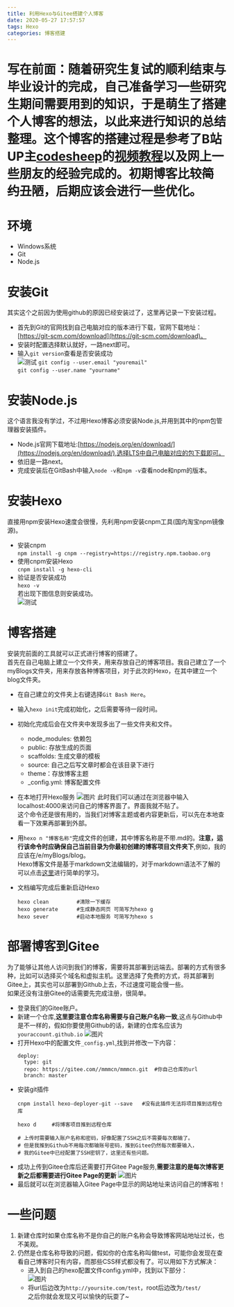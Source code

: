 ```yaml
---
title: 利用Hexo与Gitee搭建个人博客
date: 2020-05-27 17:57:57
tags: Hexo
categories: 博客搭建
---
```


# 写在前面：随着研究生复试的顺利结束与毕业设计的完成，自己准备学习一些研究生期间需要用到的知识，于是萌生了搭建个人博客的想法，以此来进行知识的总结整理。这个博客的搭建过程是参考了B站UP主[codesheep](https://www.codesheep.cn/)的[视频教程](https://www.bilibili.com/video/BV1Yb411a7ty/?spm_id_from=333.788.videocard.10)以及网上一些朋友的经验完成的。初期博客比较~~简约~~丑陋，后期应该会进行一些优化。  
<!-- more -->

# 环境  
- Windows系统  
- Git
- Node.js

# 安装Git
其实这个之前因为使用github的原因已经安装过了，这里再记录一下安装过程。  
- 首先到Git的官网找到自己电脑对应的版本进行下载，官网下载地址：[https://git-scm.com/download](https://git-scm.com/download)。
- 安装时配置选择默认就好，一路next即可。
- 输入`git version`查看是否安装成功  
  ![测试](查看版本.png)
`git config --user.email "youremail"`  
`git config --user.name "yourname"`  
# 安装Node.js
这个语言我没有学过，不过用Hexo博客必须安装Node.js,并用到其中的npm包管理器安装插件。  
- Node.js官网下载地址:[https://nodejs.org/en/download/](https://nodejs.org/en/download/),选择LTS中自己电脑对应的包下载即可。
- 依旧是一路next。
- 完成安装后在GitBash中输入`node -v`和`npm -v`查看node和npm的版本。
  
# 安装Hexo
直接用npm安装Hexo速度会很慢，先利用npm安装cnpm工具(国内淘宝npm镜像源)。  
- 安装cnpm  
  `npm install -g cnpm --registry=https://registry.npm.taobao.org`  
- 使用cnpm安装Hexo  
  `cnpm install -g hexo-cli`
- 验证是否安装成功  
   `hexo -v`  
   若出现下图信息则安装成功。   
   ![测试](1.png)
   
# 博客搭建  
安装完前面的工具就可以正式进行博客的搭建了。  
首先在自己电脑上建立一个文件夹，用来存放自己的博客项目。我自己建立了一个myBlogs文件夹，用来存放各种博客项目，对于此次的Hexo，在其中建立一个blog文件夹。  
- 在自己建立的文件夹上右键选择`Git Bash Here`。
- 输入`hexo init`完成初始化，之后需要等待一段时间。
- 初始化完成后会在文件夹中发现多出了一些文件夹和文件。  
  * node_modules: 依赖包  
  * public: 存放生成的页面
  * scaffolds: 生成文章的模板
  * source: 自己之后写文章时都会在该目录下进行
  * theme：存放博客主题
  * _config.yml: 博客配置文件
- 在本地打开Hexo服务 
  ![图片](2.png)
  此时我们可以通过在浏览器中输入localhost:4000来访问自己的博客界面了。界面我就不贴了。  
  这个命令还是很有用的，当我们对博客主题或者内容更新后，可以先在本地查看一下效果再部署到外部。
- 用`hexo n "博客名称"`完成文件的创建，其中博客名称是不带.md的。**注意，运行该命令时应确保自己当前目录为你最初创建的博客项目文件夹下**,例如，我的应该在/e/myBlogs/blog。  
  Hexo博客文件是基于markdown文法编辑的，对于markdown语法不了解的可以点击[这里](https://www.runoob.com/markdown/md-tutorial.html)进行简单的学习。
- 文档编写完成后重新启动Hexo  

  `hexo clean         #清除一下缓存`  
  `hexo generate      #生成静态网页 可简写为hexo g`  
  `hexo sever         #启动本地服务 可简写为hexo s`  

# 部署博客到Gitee
为了能够让其他人访问到我们的博客，需要将其部署到远端去。部署的方式有很多种，比如可以选择买个域名和虚拟主机。这里选择了免费的方式，将其部署到Gitee上，其实也可以部署到Github上去，不过速度可能会慢一些。  
如果还没有注册Gitee的话需要先完成注册，很简单。  
- 登录我们的Gitee账户。
- 新建一个仓库,**这里要注意仓库名称需要与自己账户名称一致**,这点与Github中是不一样的，假如你要使用Github的话，新建的仓库名应该为`youraccount.github.io`
  ![图片](3.png)
- 打开Hexo中的配置文件`_config.yml`,找到并修改一下内容：  
  ```  
  deploy:
    type: git
    repo: https://gitee.com//mmmcn/mmmcn.git  #你自己仓库的url
    branch: master  
  ```
- 安装git插件
  ```
  cnpm install hexo-deployer-git --save   #没有此插件无法将项目推到远程仓库

  hexo d     #将博客项目推到远程仓库

  # 上传时需要输入账户名称和密码，好像配置了SSH之后不需要每次都输了。
  # 但是我推到Github不用每次都输账号密码，推到Gitee仍然每次都要输入，
  # 我的Gitee中已经配置了SSH密钥了，这里还有些问题。
  ```
- 成功上传到Gitee仓库后还需要打开Gitee Page服务,**需要注意的是每次博客更新之后都需要进行Gitee Page的更新**
  ![图片](4.png)
- 最后就可以在浏览器输入Gitee Page中显示的网站地址来访问自己的博客啦！  

# 一些问题
1. 新建仓库时如果仓库名称不是你自己的账户名称会导致博客网站地址过长，也不美观。
2. 仍然是仓库名称导致的问题，假如你的仓库名称叫做test，可能你会发现在查看自己博客时只有内容，而那些CSS样式都没有了。可以用如下方式解决：  
   - 进入到自己的hexo配置文件config.yml中，找到以下部分：   
    ![图片](5.png)
   - 将url后边改为`http://yoursite.com/test`，root后边改为`/test/`  
    之后你就会发现又可以愉快的玩耍了~